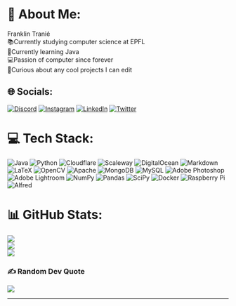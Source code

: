 # 💫 About Me:
Franklin Tranié<br>
📚Currently studying computer science at EPFL<br>🌱Currently learning 
Java<br>💻Passion of computer since forever<br>👀Curious about any cool 
projects I can edit


## 🌐 Socials:
[![Discord][image-1]][1] 
[![Instagram][image-2]][2] 
[![LinkedIn][image-3]][3]
[![Twitter][image-4]][4] 

# 💻 Tech Stack:
![Java][image-5] 
![Python][image-6] 
![Cloudflare][image-7] 
![Scaleway][image-8] 
![DigitalOcean][image-10]
![Markdown][image-11] 	
![LaTeX][image-13] 
![OpenCV][image-14] 
![Apache][image-16] 
![MongoDB][image-17] 
![MySQL][image-18] 
![Adobe 
Photoshop](https://img.shields.io/badge/adobephotoshop-%2331A8FF.svg?style=for-the-badge&logo=adobephotoshop&logoColor=white) 
![Adobe 
Lightroom](https://img.shields.io/badge/Adobe%20Lightroom-31A8FF.svg?style=for-the-badge&logo=Adobe%20Lightroom&logoColor=white) 
![NumPy][image-22] 
![Pandas][image-23] 
![SciPy][image-24] 
![Docker][image-25] 
![Raspberry 
Pi](https://img.shields.io/badge/-RaspberryPi-C51A4A?style=for-the-badge&logo=Raspberry-Pi) 
![Alfred][image-26]
# 📊 GitHub Stats:
![][image-27]<br/>
![][image-28]<br/>
![][image-29]

### ✍️ Random Dev Quote
![][image-30]

---


[1]:	htttps://discord.gg/Fisa#8991
[2]:	https://instagram.com/franklin.tranie
[3]:	https://www.linkedin.com/in/franklin-tranié-793397252/
[4]:    https://twitter.com/FDevlopper

[image-1]:	https://img.shields.io/badge/Discord-%237289DA.svg?logo=discord&logoColor=white
[image-2]:	https://img.shields.io/badge/Instagram-%23E4405F.svg?logo=Instagram&logoColor=white
[image-3]:	https://img.shields.io/badge/LinkedIn-%230077B5.svg?logo=linkedin&logoColor=white
[image-4]:	https://img.shields.io/badge/Twitter-%231DA1F2.svg?logo=Twitter&logoColor=white
[image-5]:	https://img.shields.io/badge/java-%23ED8B00.svg?style=for-the-badge&logo=java&logoColor=white
[image-6]:	https://img.shields.io/badge/python-3670A0?style=for-the-badge&logo=python&logoColor=ffdd54
[image-7]:	https://img.shields.io/badge/Cloudflare-F38020?style=for-the-badge&logo=Cloudflare&logoColor=white
[image-8]:	https://img.shields.io/badge/SCALEWAY-%234f0599.svg?style=for-the-badge&logo=scaleway&logoColor=white
[image-9]:	https://img.shields.io/badge/heroku-%23430098.svg?style=for-the-badge&logo=heroku&logoColor=white
[image-10]:	https://img.shields.io/badge/DigitalOcean-%230167ff.svg?style=for-the-badge&logo=digitalOcean&logoColor=white
[image-11]:	https://img.shields.io/badge/markdown-%23000000.svg?style=for-the-badge&logo=markdown&logoColor=white
[image-12]:	https://img.shields.io/badge/-Julia-9558B2?style=for-the-badge&logo=julia&logoColor=white
[image-13]:	https://img.shields.io/badge/latex-%23008080.svg?style=for-the-badge&logo=latex&logoColor=white
[image-14]:	https://img.shields.io/badge/opencv-%23white.svg?style=for-the-badge&logo=opencv&logoColor=white
[image-15]:	https://img.shields.io/badge/Qt-%23217346.svg?style=for-the-badge&logo=Qt&logoColor=white
[image-16]:	https://img.shields.io/badge/apache-%23D42029.svg?style=for-the-badge&logo=apache&logoColor=white
[image-17]:	https://img.shields.io/badge/MongoDB-%234ea94b.svg?style=for-the-badge&logo=mongodb&logoColor=white
[image-18]:	https://img.shields.io/badge/mysql-%2300f.svg?style=for-the-badge&logo=mysql&logoColor=white
[image-19]:	https://img.shields.io/badge/postgres-%23316192.svg?style=for-the-badge&logo=postgresql&logoColor=white
[image-20]:	https://img.shields.io/badge/Canva-%2300C4CC.svg?style=for-the-badge&logo=Canva&logoColor=white
[image-21]:	https://img.shields.io/badge/TensorFlow-%23FF6F00.svg?style=for-the-badge&logo=TensorFlow&logoColor=white
[image-22]:	https://img.shields.io/badge/numpy-%23013243.svg?style=for-the-badge&logo=numpy&logoColor=white
[image-23]:	https://img.shields.io/badge/pandas-%23150458.svg?style=for-the-badge&logo=pandas&logoColor=white
[image-24]:	https://img.shields.io/badge/SciPy-%230C55A5.svg?style=for-the-badge&logo=scipy&logoColor=%white
[image-25]:	https://img.shields.io/badge/docker-%230db7ed.svg?style=for-the-badge&logo=docker&logoColor=white
[image-26]:	https://img.shields.io/badge/alfred-%235C1F87.svg?style=for-the-badge&logo=alfred
[image-27]:	https://github-readme-stats.vercel.app/api?username=franklintra&theme=dark&hide_border=false&include_all_commits=true&count_private=true
[image-28]:	https://github-readme-streak-stats.herokuapp.com/?user=franklintra&theme=dark&hide_border=false
[image-29]:	https://github-readme-stats.vercel.app/api/top-langs/?username=franklintra&theme=dark&hide_border=false&include_all_commits=true&count_private=true&layout=compact
[image-30]:	https://quotes-github-readme.vercel.app/api?type=horizontal&theme=radical
[image-31]:	https://visitcount.itsvg.in/api?id=franklintra&icon=0&color=0
